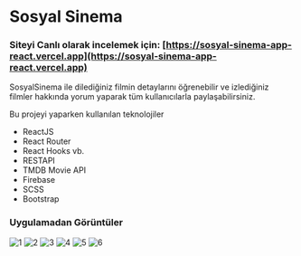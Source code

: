 # Sosyal Sinema 
### Siteyi Canlı olarak incelemek için: [https://sosyal-sinema-app-react.vercel.app](https://sosyal-sinema-app-react.vercel.app)

SosyalSinema ile dilediğiniz filmin detaylarını öğrenebilir ve izlediğiniz filmler hakkında yorum yaparak tüm kullanıcılarla paylaşabilirsiniz.

Bu projeyi yaparken kullanılan teknolojiler
- ReactJS
- React Router
- React Hooks vb.
- RESTAPI
- TMDB Movie API
- Firebase
- SCSS
- Bootstrap

### Uygulamadan Görüntüler
![1](https://github.com/yigittaskin/sosyal_sinema_app-react/assets/43133579/3bae970a-0648-4bbe-9449-6786abdfc20a)
![2](https://github.com/yigittaskin/sosyal_sinema_app-react/assets/43133579/f9f5a4c4-3f5c-4c9a-a3ca-d659ecc2919b)
![3](https://github.com/yigittaskin/sosyal_sinema_app-react/assets/43133579/70677a35-09e8-4f4c-b3ac-fc8c871a943e)
![4](https://github.com/yigittaskin/sosyal_sinema_app-react/assets/43133579/04f13774-46f5-4ec8-b444-d9b410f74af0)
![5](https://github.com/yigittaskin/sosyal_sinema_app-react/assets/43133579/72b12916-a103-489a-a280-a4bf3ddf1eab)
![6](https://github.com/yigittaskin/sosyal_sinema_app-react/assets/43133579/0b10cf1a-6b54-4766-bd2c-e475a889be00)


